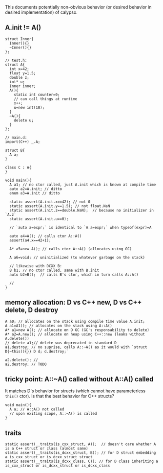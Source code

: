 This documents potentially non-obvious behavior (or desired behavior in desired implementation) of calypso.

## A.init != A()

```
struct Inner{
  Inner(){}
  ~Inner(){}
};

// test.h:
struct A{
  int x=42;
  float y=1.5;
  double z;
  int* u;
  Inner inner;
  A(){
    static int counter=0;
    // can call things at runtime
    x++;
    u=new int(10);
  }
  ~A(){
    delete u;
  }
};

// main.d:
import(C++) _.A;

struct B{
  A a;
}

class C : A{
}

void main(){
  A a1; // no ctor called, just A.init which is known at compile time
  auto a2=A.init; // ditto
  enum a3=A.init // ditto
  
  static assert(A.init.x==42); // not 0
  static assert(A.init.y==1.5); // not float.NaN
  static assert(A.init.z==double.NaN);  // because no initializer in `A.z`
  static assert(A.init.u==0);
  
  // `auto a=expr;` is identical to `A a=expr;` when typeof(expr)=A
  
  auto a4=A(); // calls ctor A::A()
  assert(a4.x==42+1);
  
  A* a5=new A(); // calls ctor A::A() (allocates using GC)

  A a6=void; // uninitialized (to whatever garbage on the stack)
  
  // likewise with DCXX B:
  B b1; // no ctor called, same with B.init
  auto b2=B();  // calls B's ctor, which in turn calls A::A()
  
  // 
}
```

## memory allocation: D vs C++ new, D vs C++ delete, D destroy
```
A a0; // allocates on the stack using compile time value A.init;
A a1=A1(); // allocates on the stack using A::A()
A* a1=new A(); // allocate on D GC (GC's responsability to delete)
A* a2=A.new(); // allocate on heap using C++::new (leaks without A.delete())
// delete a1;// delete was deprecated in standard D
a1.destroy; // no suprise, calls A::~A() as it would with `struct D{~this(){}} D d; d.destroy;`

a2.delete(); // 
a2.destroy; // TODO
```

## tricky point: A::~A() called without A::A() called
It matches D's behavior for structs (which cannot have parameterless `this()` ctor).
Is that the best behavior for C++ structs?
```
void main(){
  A a; // A::A() not called
  // upon exiting scope, A::~A() is called
}
```

## traits
```
static assert(__traits(is_cxx_struct, A));  // doesn't care whether A is a C++ struct or class (almost same)
static assert(__traits(is_dcxx_struct, B)); // for D struct embedding a is_cxx_struct or is_dcxx_struct struct
static assert(__traits(is_dcxx_class, C)); // for D class inheriting a is_cxx_struct or is_dcxx_struct or is_dcxx_class
```

